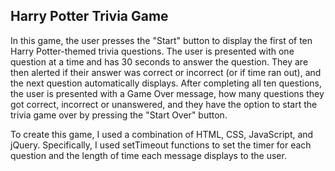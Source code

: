 ## Harry Potter Trivia Game
In this game, the user presses the "Start" button to display the first of ten Harry Potter-themed trivia questions. The user is presented with one question at a time and has 30 seconds to answer the question. They are then alerted if their answer was correct or incorrect (or if time ran out), and the next question automatically displays. After completing all ten questions, the user is presented with a Game Over message, how many questions they got correct, incorrect or unanswered, and they have the option to start the trivia game over by pressing the "Start Over" button.

To create this game, I used a combination of HTML, CSS, JavaScript, and jQuery. Specifically, I used setTimeout functions to set the timer for each question and the length of time each message displays to the user.